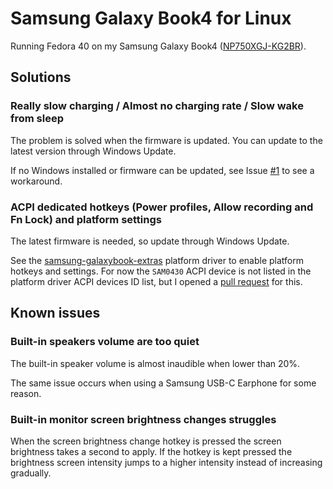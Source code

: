 # Samsung Galaxy Book4 for Linux

Running Fedora 40 on my Samsung Galaxy Book4 ([NP750XGJ-KG2BR](https://www.samsung.com/br/computers/samsung-book/galaxy-book4-15-6-inch-i5-16gb-512gb-np750xgj-kg2br/)).

## Solutions

### Really slow charging / Almost no charging rate / Slow wake from sleep

The problem is solved when the firmware is updated. You can update to the latest version through Windows Update.

If no Windows installed or firmware can be updated, see Issue [#1](https://github.com/jusqua/galaxy-book4-linux/issues/1) to see a workaround.

### ACPI dedicated hotkeys (Power profiles, Allow recording and Fn Lock) and platform settings

The latest firmware is needed, so update through Windows Update.

See the [samsung-galaxybook-extras](https://github.com/joshuagrisham/samsung-galaxybook-extras) platform driver to enable platform hotkeys and settings.
For now the `SAM0430` ACPI device is not listed in the platform driver ACPI devices ID list, but I opened a [pull request](https://github.com/joshuagrisham/samsung-galaxybook-extras/pull/38) for this.

## Known issues

### Built-in speakers volume are too quiet

The built-in speaker volume is almost inaudible when lower than 20%.

The same issue occurs when using a Samsung USB-C Earphone for some reason.

### Built-in monitor screen brightness changes struggles

When the screen brightness change hotkey is pressed the screen brightness takes a second to apply.
If the hotkey is kept pressed the brightness screen intensity jumps to a higher intensity instead of increasing gradually.
